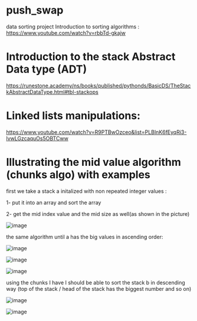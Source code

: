 # push_swap
data sorting project 
Introduction to sorting algorithms : https://www.youtube.com/watch?v=rbbTd-gkajw


# Introduction to the stack Abstract Data type (ADT)


https://runestone.academy/ns/books/published/pythonds/BasicDS/TheStackAbstractDataType.html#tbl-stackops

# Linked lists manipulations:

https://www.youtube.com/watch?v=R9PTBwOzceo&list=PLBlnK6fEyqRi3-lvwLGzcaquOs5OBTCww

# Illustrating the mid value algorithm (chunks algo) with examples

first we take a stack a initalized with non repeated integer values : 

1- put it into an array and sort the array

2- get the mid index value and the mid size as well(as shown in the picture)

![image](https://github.com/user-attachments/assets/94a1a121-630a-4fc3-8fd7-6c825065a674)

the same algorithm until a has the big values in ascending order:

![image](https://github.com/user-attachments/assets/1ac03f46-45c7-4a76-865a-f1d1cd0f789f)

![image](https://github.com/user-attachments/assets/3c12c629-5497-4a4f-8ade-85866d3f5bc8)

![image](https://github.com/user-attachments/assets/ca3879f7-1d31-4922-94d0-b761c065257d)

using the chunks I have I should be able to sort the stack b in descending way (top of the stack / head of the stack has the biggest number and so on)

![image](https://github.com/user-attachments/assets/8955b2ac-1828-430c-ad60-34ad3440cf3e)

![image](https://github.com/user-attachments/assets/aa5ca9c4-4a79-4416-a41b-743aa5af44b1)







